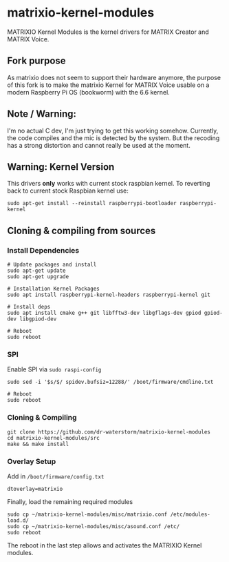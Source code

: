 # matrixio-kernel-modules

MATRIXIO Kernel Modules is the kernel drivers for MATRIX Creator and MATRIX Voice.

## Fork purpose
As matrixio does not seem to support their hardware anymore, the purpose of this fork is to make the matrixio Kernel for MATRIX Voice usable on a modern Raspberry Pi OS (bookworm) with the 6.6 kernel.

## Note / Warning:
I'm no actual C dev, I'm just trying to get this working somehow.
Currently, the code compiles and the mic is detected by the system. But the recoding has a strong distortion and cannot really be used at the moment.

## Warning: Kernel Version
This drivers **only** works with current stock raspbian kernel. To reverting back to current stock Raspbian kernel use:  

```
sudo apt-get install --reinstall raspberrypi-bootloader raspberrypi-kernel
```

## Cloning & compiling from sources

### Install Dependencies

```
# Update packages and install
sudo apt-get update
sudo apt-get upgrade
```

```
# Installation Kernel Packages
sudo apt install raspberrypi-kernel-headers raspberrypi-kernel git 
```

```
# Install deps
sudo apt install cmake g++ git libfftw3-dev libgflags-dev gpiod gpiod-dev libgpiod-dev
```

```
# Reboot
sudo reboot
```

### SPI
Enable SPI via `sudo raspi-config`

```
sudo sed -i '$s/$/ spidev.bufsiz=12288/' /boot/firmware/cmdline.txt
```

```
# Reboot
sudo reboot
```

### Cloning & Compiling
```
git clone https://github.com/dr-waterstorm/matrixio-kernel-modules
cd matrixio-kernel-modules/src
make && make install
```
### Overlay Setup

Add in `/boot/firmware/config.txt`

```
dtoverlay=matrixio
```

Finally, load the remaining required modules
```
sudo cp ~/matrixio-kernel-modules/misc/matrixio.conf /etc/modules-load.d/
sudo cp ~/matrixio-kernel-modules/misc/asound.conf /etc/
sudo reboot
```

The reboot in the last step allows and activates the MATRIXIO Kernel modules. 
